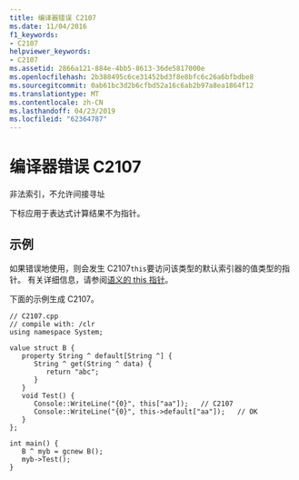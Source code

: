 ```yaml
---
title: 编译器错误 C2107
ms.date: 11/04/2016
f1_keywords:
- C2107
helpviewer_keywords:
- C2107
ms.assetid: 2866a121-884e-4bb5-8613-36de5817000e
ms.openlocfilehash: 2b388495c6ce31452bd3f8e8bfc6c26a6bfbdbe8
ms.sourcegitcommit: 0ab61bc3d2b6cfbd52a16c6ab2b97a8ea1864f12
ms.translationtype: MT
ms.contentlocale: zh-CN
ms.lasthandoff: 04/23/2019
ms.locfileid: "62364787"
---
```

# <a name="compiler-error-c2107"></a>编译器错误 C2107

非法索引，不允许间接寻址

下标应用于表达式计算结果不为指针。

## <a name="example"></a>示例

如果错误地使用，则会发生 C2107`this`要访问该类型的默认索引器的值类型的指针。 有关详细信息，请参阅[语义的 this 指针](../../dotnet/how-to-define-and-consume-classes-and-structs-cpp-cli.md#BKMK_Semantics_of_the_this_pointer)。

下面的示例生成 C2107。

```
// C2107.cpp
// compile with: /clr
using namespace System;

value struct B {
   property String ^ default[String ^] {
      String ^ get(String ^ data) {
         return "abc";
      }
   }
   void Test() {
      Console::WriteLine("{0}", this["aa"]);   // C2107
      Console::WriteLine("{0}", this->default["aa"]);   // OK
   }
};

int main() {
   B ^ myb = gcnew B();
   myb->Test();
}
```